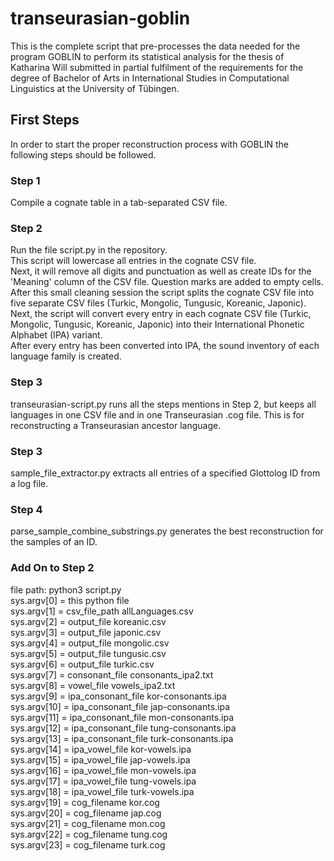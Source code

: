 # transeurasian-goblin
This is the complete script that pre-processes the data needed for the program GOBLIN to perform its statistical analysis for the thesis of Katharina Will submitted in partial fulfilment of the requirements for the degree of Bachelor of Arts in International Studies in Computational Linguistics at the University of Tübingen.

## First Steps
In order to start the proper reconstruction process with GOBLIN the following steps should be followed.
### Step 1
Compile a cognate table in a tab-separated CSV file.
### Step 2
Run the file script.py in the repository.\
This script will lowercase all entries in the cognate CSV file.\
Next, it will remove all digits and punctuation as well as create IDs for the 'Meaning' column of the CSV file. Question marks are added to empty cells.\
After this small cleaning session the script splits the cognate CSV file into five separate CSV files (Turkic, Mongolic, Tungusic, Koreanic, Japonic).\
Next, the script will convert every entry in each cognate CSV file (Turkic, Mongolic, Tungusic, Koreanic, Japonic) into their International Phonetic Alphabet (IPA) variant.\
After every entry has been converted into IPA, the sound inventory of each language family is created.
### Step 3
transeurasian-script.py runs all the steps mentions in Step 2, but keeps all languages in one CSV file and in one Transeurasian .cog file. This is for reconstructing a Transeurasian ancestor language.
### Step 3
sample_file_extractor.py extracts all entries of a specified Glottolog ID from a log file.
### Step 4
parse_sample_combine_substrings.py generates the best reconstruction for the samples of an ID.


### Add On to Step 2
file path: python3 script.py\
sys.argv[0] = this python file\
sys.argv[1] = csv_file_path allLanguages.csv\
sys.argv[2] = output_file koreanic.csv\
sys.argv[3] = output_file japonic.csv\
sys.argv[4] = output_file mongolic.csv\
sys.argv[5] = output_file tungusic.csv\
sys.argv[6] = output_file turkic.csv\
sys.argv[7] = consonant_file consonants_ipa2.txt\
sys.argv[8] = vowel_file vowels_ipa2.txt\
sys.argv[9] = ipa_consonant_file kor-consonants.ipa\
sys.argv[10] = ipa_consonant_file jap-consonants.ipa\
sys.argv[11] = ipa_consonant_file mon-consonants.ipa\
sys.argv[12] = ipa_consonant_file tung-consonants.ipa\
sys.argv[13] = ipa_consonant_file turk-consonants.ipa\
sys.argv[14] = ipa_vowel_file kor-vowels.ipa\
sys.argv[15] = ipa_vowel_file jap-vowels.ipa\
sys.argv[16] = ipa_vowel_file mon-vowels.ipa\
sys.argv[17] = ipa_vowel_file tung-vowels.ipa\
sys.argv[18] = ipa_vowel_file turk-vowels.ipa\
sys.argv[19] = cog_filename kor.cog\
sys.argv[20] = cog_filename jap.cog\
sys.argv[21] = cog_filename mon.cog\
sys.argv[22] = cog_filename tung.cog\
sys.argv[23] = cog_filename turk.cog

